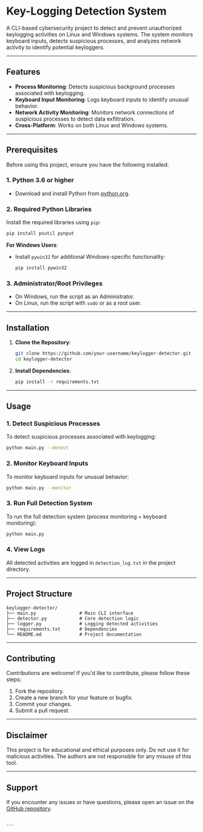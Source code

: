 # Key-Logging Detection System

A CLI-based cybersecurity project to detect and prevent unauthorized keylogging activities on Linux and Windows systems. The system monitors keyboard inputs, detects suspicious processes, and analyzes network activity to identify potential keyloggers.

---

## Features

- **Process Monitoring**: Detects suspicious background processes associated with keylogging.
- **Keyboard Input Monitoring**: Logs keyboard inputs to identify unusual behavior.
- **Network Activity Monitoring**: Monitors network connections of suspicious processes to detect data exfiltration.
- **Cross-Platform**: Works on both Linux and Windows systems.

---

## Prerequisites

Before using this project, ensure you have the following installed:

### 1. **Python 3.6 or higher**
   - Download and install Python from [python.org](https://www.python.org/downloads/).

### 2. **Required Python Libraries**
   Install the required libraries using `pip`:
   ```bash
   pip install psutil pynput
   ```

   **For Windows Users**:
   - Install `pywin32` for additional Windows-specific functionality:
     ```bash
     pip install pywin32
     ```

### 3. **Administrator/Root Privileges**
   - On Windows, run the script as an Administrator.
   - On Linux, run the script with `sudo` or as a root user.

---

## Installation

1. **Clone the Repository**:
   ```bash
   git clone https://github.com/your-username/keylogger-detector.git
   cd keylogger-detector
   ```

2. **Install Dependencies**:
   ```bash
   pip install -r requirements.txt
   ```

---

## Usage

### 1. **Detect Suspicious Processes**
   To detect suspicious processes associated with keylogging:
   ```bash
   python main.py --detect
   ```

### 2. **Monitor Keyboard Inputs**
   To monitor keyboard inputs for unusual behavior:
   ```bash
   python main.py --monitor
   ```

### 3. **Run Full Detection System**
   To run the full detection system (process monitoring + keyboard monitoring):
   ```bash
   python main.py
   ```

### 4. **View Logs**
   All detected activities are logged in `detection_log.txt` in the project directory.

---

## Project Structure

```
keylogger-detector/
├── main.py                # Main CLI interface
├── detector.py            # Core detection logic
├── logger.py              # Logging detected activities
├── requirements.txt       # Dependencies
└── README.md              # Project documentation
```

---

## Contributing

Contributions are welcome! If you'd like to contribute, please follow these steps:

1. Fork the repository.
2. Create a new branch for your feature or bugfix.
3. Commit your changes.
4. Submit a pull request.

---



## Disclaimer

This project is for educational and ethical purposes only. Do not use it for malicious activities. The authors are not responsible for any misuse of this tool.

---

## Support

If you encounter any issues or have questions, please open an issue on the [GitHub repository](https://github.com/your-username/KEY-LOGGING-DETECTION/issues).
```

---